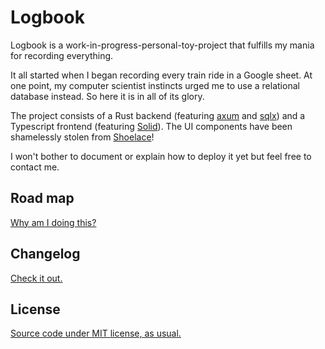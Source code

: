# Logbook

Logbook is a work-in-progress-personal-toy-project that fulfills my mania for recording everything.

It all started when I began recording every train ride in a Google sheet. At one point, my computer scientist instincts urged me to use a relational database instead. So here it is in all of its glory.

The project consists of a Rust backend (featuring [axum](https://github.com/tokio-rs/axum) and [sqlx](https://github.com/launchbadge/sqlx)) and a Typescript frontend (featuring [Solid](https://www.solidjs.com/)). The UI components have been shamelessly stolen from [Shoelace](https://shoelace.style/)!

I won't bother to document or explain how to deploy it yet but feel free to contact me.

## Road map

[Why am I doing this?](./ROADMAP.md)

## Changelog

[Check it out.](./CHANGELOG.md)

## License

[Source code under MIT license, as usual.](./LICENSE.txt)
